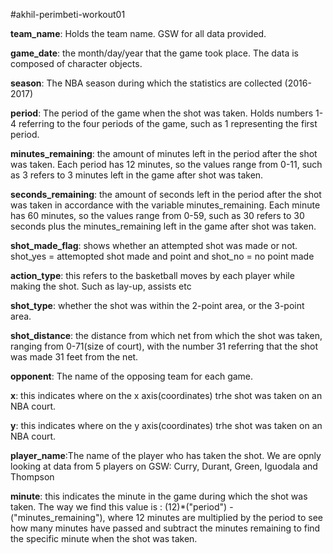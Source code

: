 #akhil-perimbeti-workout01

**team_name**: Holds the team name. GSW for all data provided.

**game_date**: the month/day/year that the game took place. The data is composed of character objects.

**season**: The NBA season during which the statistics are collected (2016-2017)

**period**: The period of the game when the shot was taken. Holds numbers 1-4 referring to the four periods of the game, such as 1 representing the first period.

**minutes_remaining**: the amount of minutes left in the period after the shot was taken. Each period has 12 minutes, so the values range from 0-11, such as 3 refers to 3 minutes left in the game after shot was taken.

**seconds_remaining**: the amount of seconds left in the period after the shot was taken in accordance with the variable minutes_remaining. Each minute has 60 minutes, so the values range from 0-59, such as 30 refers to 30 seconds plus the minutes_remaining left in the game after shot was taken.

**shot_made_flag**: shows whether an attempted shot was made or not. shot_yes = attemopted shot made and point and shot_no = no point made

**action_type**: this refers to the basketball moves by each player while making the shot. Such as lay-up, assists etc

**shot_type**: whether the shot was within the 2-point area, or the 3-point area. 

**shot_distance**: the distance from which net from which the shot was taken, ranging from 0-71(size of court), with the number 31 referring that the shot was made 31 feet from the net.

**opponent**: The name of the opposing team for each game.

**x**: this indicates where on the x axis(coordinates) trhe shot was taken on an NBA court. 

**y**: this indicates where on the y axis(coordinates) trhe shot was taken on an NBA court.

**player_name**:The name of the player who has taken the shot. We are opnly looking at data from 5 players on GSW: Curry, Durant, Green, Iguodala and Thompson

**minute**: this indicates the minute in the game during which the shot was taken. The way we find this value is : (12)*("period") - ("minutes_remaining"), where 12 minutes are multiplied by the period to see how many minutes have passed and subtract the minutes remaining to find the specific minute when the shot was taken.

